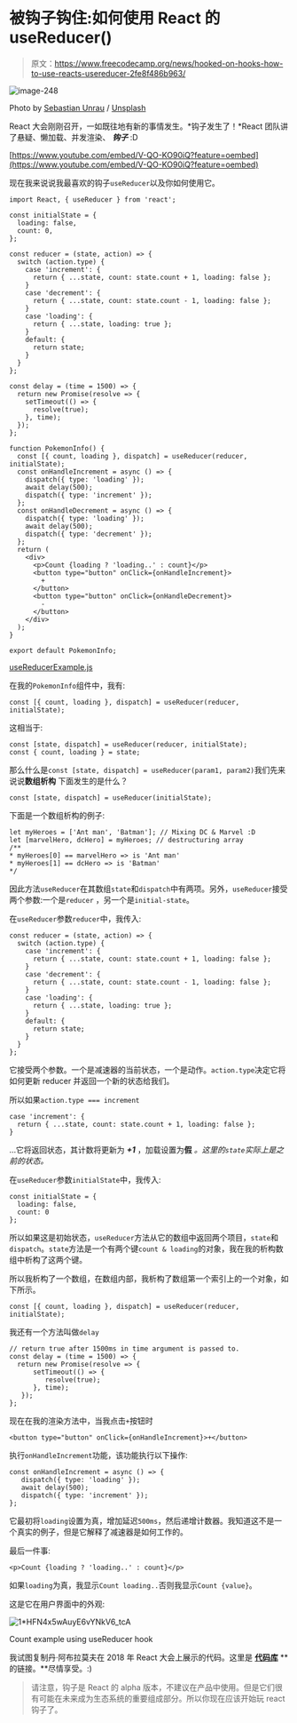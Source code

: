 # 被钩子钩住:如何使用 React 的 useReducer()

> 原文：<https://www.freecodecamp.org/news/hooked-on-hooks-how-to-use-reacts-usereducer-2fe8f486b963/>

![image-248](img/de3d0afdeaf5c514781eb65a8ad82e70.png)

Photo by [Sebastian Unrau](https://unsplash.com/@sebastian_unrau?utm_source=ghost&utm_medium=referral&utm_campaign=api-credit) / [Unsplash](https://unsplash.com/?utm_source=ghost&utm_medium=referral&utm_campaign=api-credit)

React 大会刚刚召开，一如既往地有新的事情发生。*钩子发生了！*React 团队讲了悬疑、懒加载、并发渲染、 ***钩子*** :D

[https://www.youtube.com/embed/V-QO-KO90iQ?feature=oembed](https://www.youtube.com/embed/V-QO-KO90iQ?feature=oembed)

现在我来说说我最喜欢的钩子`useReducer`以及你如何使用它。

```
import React, { useReducer } from 'react';

const initialState = {
  loading: false,
  count: 0,
};

const reducer = (state, action) => {
  switch (action.type) {
    case 'increment': {
      return { ...state, count: state.count + 1, loading: false };
    }
    case 'decrement': {
      return { ...state, count: state.count - 1, loading: false };
    }
    case 'loading': {
      return { ...state, loading: true };
    }
    default: {
      return state;
    }
  }
};

const delay = (time = 1500) => {
  return new Promise(resolve => {
    setTimeout(() => {
      resolve(true);
    }, time);
  });
};

function PokemonInfo() {
  const [{ count, loading }, dispatch] = useReducer(reducer, initialState);
  const onHandleIncrement = async () => {
    dispatch({ type: 'loading' });
    await delay(500);
    dispatch({ type: 'increment' });
  };
  const onHandleDecrement = async () => {
    dispatch({ type: 'loading' });
    await delay(500);
    dispatch({ type: 'decrement' });
  };
  return (
    <div>
      <p>Count {loading ? 'loading..' : count}</p>
      <button type="button" onClick={onHandleIncrement}>
        +
      </button>
      <button type="button" onClick={onHandleDecrement}>
        -
      </button>
    </div>
  );
}

export default PokemonInfo;
```

[useReducerExample.js](https://gist.github.com/adeelibr/c12942dd4dcd7d2f5557449a0098b91d#file-usereducerexample-js)

在我的`PokemonInfo`组件中，我有:

```
const [{ count, loading }, dispatch] = useReducer(reducer, initialState);
```

这相当于:

```
const [state, dispatch] = useReducer(reducer, initialState);
const { count, loading } = state;
```

那么什么是`const [state, dispatch] = useReducer(param1, param2)`我们先来说说**数组析构** 下面发生的是什么？

```
const [state, dispatch] = useReducer(initialState);
```

下面是一个数组析构的例子:

```
let myHeroes = ['Ant man', 'Batman']; // Mixing DC & Marvel :D
let [marvelHero, dcHero] = myHeroes; // destructuring array
/**
* myHeroes[0] == marvelHero => is 'Ant man'
* myHeroes[1] == dcHero => is 'Batman'
*/
```

因此方法`useReducer`在其数组`state`和`dispatch`中有两项。另外，`useReducer`接受两个参数:一个是`reducer` ，另一个是`initial-state`。

在`useReducer`参数`reducer`中，我传入:

```
const reducer = (state, action) => {
  switch (action.type) {
    case 'increment': {
      return { ...state, count: state.count + 1, loading: false };
    }
    case 'decrement': {
      return { ...state, count: state.count - 1, loading: false };
    }
    case 'loading': {
      return { ...state, loading: true };
    }
    default: {
      return state;
    }
  }
};
```

它接受两个参数。一个是减速器的当前状态，一个是动作。`action.type`决定它将如何更新 reducer 并返回一个新的状态给我们。

所以如果`action.type === increment`

```
case 'increment': {      
  return { ...state, count: state.count + 1, loading: false };    
}
```

…它将返回状态，其计数将更新为 ***+1*** ，加载设置为**假** *。这里的`state`实际上是之前的状态。*

在`useReducer`参数`initialState`中，我传入:

```
const initialState = {  
  loading: false,  
  count: 0
};
```

所以如果这是初始状态，`useReducer`方法从它的数组中返回两个项目，`state`和`dispatch`。`state`方法是一个有两个键`count & loading`的对象，我在我的析构数组中析构了这两个键。

所以我析构了一个数组，在数组内部，我析构了数组第一个索引上的一个对象，如下所示。

```
const [{ count, loading }, dispatch] = useReducer(reducer, initialState);
```

我还有一个方法叫做`delay`

```
// return true after 1500ms in time argument is passed to.
const delay = (time = 1500) => {  
  return new Promise(resolve => {    
      setTimeout(() => {      
         resolve(true);    
      }, time);  
   });
};
```

现在在我的渲染方法中，当我点击`+`按钮时

```
<button type="button" onClick={onHandleIncrement}>+</button>
```

执行`onHandleIncrement`功能，该功能执行以下操作:

```
const onHandleIncrement = async () => {    
   dispatch({ type: 'loading' });    
   await delay(500);    
   dispatch({ type: 'increment' });  
};
```

它最初将`loading`设置为真，增加延迟`500ms`，然后递增计数器。我知道这不是一个真实的例子，但是它解释了减速器是如何工作的。

最后一件事:

```
<p>Count {loading ? 'loading..' : count}</p>
```

如果`loading`为真，我显示`Count loading..`否则我显示`Count {value}`。

这是它在用户界面中的外观:

![1*HFN4x5wAuyE6vYNkV6_tcA](img/2224f2a74366520b38641e5c9fbf3f70.png)

Count example using useReducer hook

我试图复制丹·阿布拉莫夫在 2018 年 React 大会上展示的代码。这里是 [**代码库**](https://github.com/adeelibr/react-hooks-demo) **的链接。**尽情享受。:)

> 请注意，钩子是 React 的 alpha 版本，不建议在产品中使用。但是它们很有可能在未来成为生态系统的重要组成部分。所以你现在应该开始玩 react 钩子了。